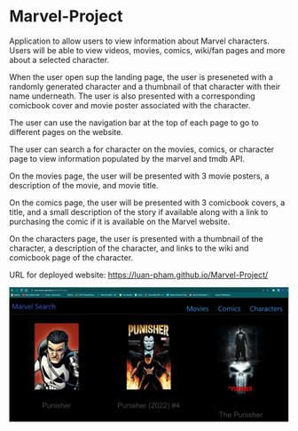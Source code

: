 # Marvel-Project

Application to allow users to view information about Marvel characters. Users will be able to view videos, movies, comics, wiki/fan pages and more about a selected character.

When the user open sup the landing page, the user is preseneted with a randomly generated character and a thumbnail of that character with their name underneath. The user is also presented with a corresponding comicbook cover and movie poster associated with the character.

The user can use the navigation bar at the top of each page to go to different pages on the website.

The user can search a for character on the movies, comics, or character page to view information populated by the marvel and tmdb API.

On the movies page, the user will be presented with 3 movie posters, a description of the movie, and movie title.

On the comics page, the user will be presented with 3 comicbook covers, a title, and a small description of the story if available along with a link to purchasing the comic if it is available on the Marvel website.

On the characters page, the user is presented with a thumbnail of the character, a description of the character, and links to the wiki and comicbook page of the character.

URL for deployed website: https://luan-pham.github.io/Marvel-Project/

<img src=".\images\sample.page.png">
